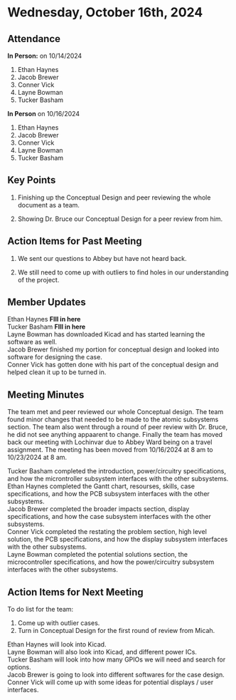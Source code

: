 # Wednesday, October 16th, 2024

## Attendance
**In Person:** on 10/14/2024
1. Ethan Haynes
2. Jacob Brewer
3. Conner Vick
4. Layne Bowman
5. Tucker Basham

**In Person** on 10/16/2024
1. Ethan Haynes
2. Jacob Brewer
3. Conner Vick
4. Layne Bowman
5. Tucker Basham

## Key Points
1. Finishing up the Conceptual Design and peer reviewing the whole document as a team.

2. Showing Dr. Bruce our Conceptual Design for a peer review from him.
   
## Action Items for Past Meeting
1. We sent our questions to Abbey but have not heard back.
  
2. We still need to come up with outliers to find holes in our understanding of the project.

## Member Updates
Ethan Haynes **FIll in here**  
Tucker Basham **FIll in here**  
Layne Bowman has downloaded Kicad and has started learning the software as well.  
Jacob Brewer finished my portion for conceptual design and looked into software for designing the case.  
Conner Vick has gotten done with his part of the conceptual design and helped clean it up to be turned in.  

## Meeting Minutes
The team met and peer reviewed our whole Conceptual design. The team found minor changes that needed to be made to the atomic subsystems section. The team also went through a round of peer review with Dr. Bruce, he did not see anything appaarent to change. Finally the team has moved back our meeting with Lochinvar due to Abbey Ward being on a travel assignment. The meeting has been moved from 10/16/2024 at 8 am to 10/23/2024 at 8 am.

Tucker Basham completed the introduction, power/circuitry specifications, and how the microntroller subsystem interfaces with the other subsystems.  
Ethan Haynes completed the Gantt chart, resourses, skills, case specifications, and how the PCB subsystem interfaces with the other subsystems.  
Jacob Brewer completed the broader impacts section, display specifications, and how the case subsystem interfaces with the other subsystems.  
Conner Vick completed the restating the problem section, high level solution, the PCB specifications, and how the display subsystem interfaces with the other subsystems.  
Layne Bowman completed the potential solutions section, the microcontroller specifications, and how the power/circuitry subsystem interfaces with the other subsystems.  


## Action Items for Next Meeting
To do list for the team:  
1. Come up with outlier cases.
2. Turn in Conceptual Design for the first round of review from Micah.

Ethan Haynes will look into Kicad.  
Layne Bowman will also look into Kicad, and different power ICs.  
Tucker Basham will look into how many GPIOs we will need and search for options.  
Jacob Brewer is going to look into different softwares for the case design.  
Conner Vick will come up with some ideas for potential displays / user interfaces.  
